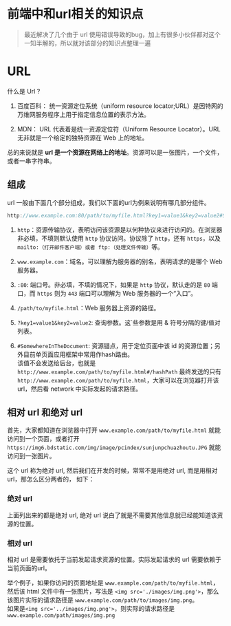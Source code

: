 # 前端中和url相关的知识点

> 最近解决了几个由于 url 使用错误导致的bug，加上有很多小伙伴都对这个一知半解的，所以就对该部分的知识点整理一遍

# URL

什么是 Url ?

1. 百度百科： 统一资源定位系统（uniform resource locator;URL）是因特网的万维网服务程序上用于指定信息位置的表示方法。

2. MDN： URL 代表着是统一资源定位符（Uniform Resource Locator）。URL 无非就是一个给定的独特资源在 Web 上的地址。


总的来说就是 **url 是一个资源在网络上的地址**。资源可以是一张图片，一个文件，或者一串字符串。

## 组成

url 一般由下面几个部分组成，我们以下面的url为例来说明有哪几部分组件。

```ts
http://www.example.com:80/path/to/myfile.html?key1=value1&key2=value2#SomewhereInTheDocument
```

1. `http`：资源传输协议，表明访问该资源是以何种协议来进行访问的。在浏览器非必填，不填则默认使用 `http` 协议访问。协议除了 `http`，还有 `https`，以及`mailto:（打开邮件客户端）或者 ftp:（处理文件传输）`等。

2. `www.example.com`：域名。可以理解为服务器的别名，表明请求的是哪个 Web 服务器。

3. `:80`: 端口号。非必填，不填的情况下，如果是 `http` 协议，默认走的是 `80` 端口，而 `https` 则为 `443` 端口可以理解为 Web 服务器的一个“入口”。

4. `/path/to/myfile.html`：Web 服务器上资源的路径。

5. `?key1=value1&key2=value2`: 查询参数。这`些参数是用 & 符号分隔的键/值对列表。

6. `#SomewhereInTheDocument`: 资源锚点，用于定位页面中该 id 的资源位置；另外目前单页面应用框架中常用作hash路由。  
该值不会发送给后台，也就是 `http://www.example.com/path/to/myfile.html#/hashPath` 最终发送的只有 `http://www.example.com/path/to/myfile.html`，大家可以在浏览器打开该url，然后看 network 中实际发起的请求路径。

## 相对 url 和绝对 url
  

首先，大家都知道在浏览器中打开 `www.example.com/path/to/myfile.html` 就能访问到一个页面，或者打开 `https://img6.bdstatic.com/img/image/pcindex/sunjunpchuazhoutu.JPG` 就能访问到一张图片。

这个 url 称为绝对 url, 然后我们在开发的时候，常常不是用绝对 url, 而是用相对 url，那怎么区分两者的， 如下：

### 绝对 url 

上面列出来的都是绝对 url, 绝对 url 说白了就是不需要其他信息就已经能知道该资源的位置。


### 相对 url

相对 url 是需要依托于当前发起请求资源的位置。实际发起请求的 url 需要依赖于当前页面的url。

举个例子，如果你访问的页面地址是 `www.example.com/path/to/myfile.html`， 然后该 html 文件中有一张图片，写法是 `<img src='./images/img.png'>`，那么该图片实际的请求路径是 `www.example.com/path/to/images/img.png`。  
如果是`<img src='../images/img.png'>`，则实际的请求路径是 `www.example.com/path/images/img.png`
